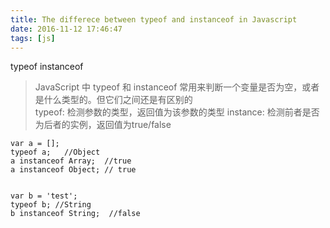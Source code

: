 ```yaml
---
title: The differece between typeof and instanceof in Javascript
date: 2016-11-12 17:46:47
tags: [js]
---
```


typeof instanceof

<!-- more -->


> JavaScript 中 typeof 和 instanceof 常用来判断一个变量是否为空，或者是什么类型的。但它们之间还是有区别的  
typeof: 检测参数的类型，返回值为该参数的类型
instance: 检测前者是否为后者的实例，返回值为true/false

    var a = [];
    typeof a;   //Object
    a instanceof Array;  //true
    a instanceof Object; // true

      
    var b = 'test';
    typeof b; //String
    b instanceof String;  //false